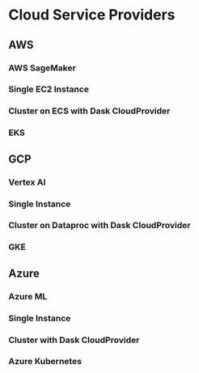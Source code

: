 # Cloud Service Providers
## AWS
### AWS SageMaker
### Single EC2 Instance
### Cluster on ECS with Dask CloudProvider
### EKS
## GCP
### Vertex AI
### Single Instance
### Cluster on Dataproc with Dask CloudProvider
### GKE
## Azure
### Azure ML
### Single Instance
### Cluster with Dask CloudProvider
### Azure Kubernetes